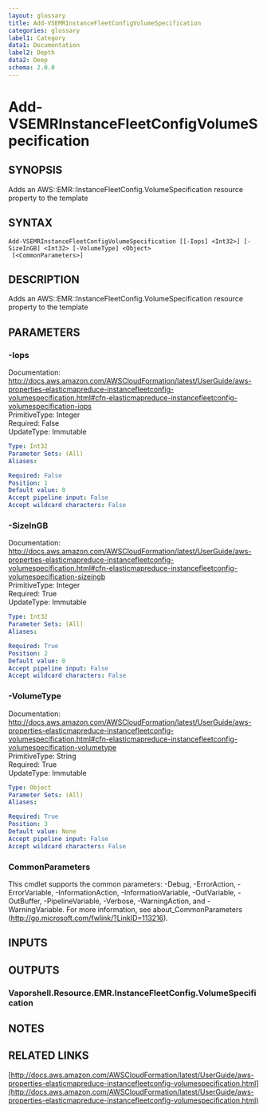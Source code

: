 ```yaml
---
layout: glossary
title: Add-VSEMRInstanceFleetConfigVolumeSpecification
categories: glossary
label1: Category
data1: Documentation
label2: Depth
data2: Deep
schema: 2.0.0
---
```


# Add-VSEMRInstanceFleetConfigVolumeSpecification

## SYNOPSIS
Adds an AWS::EMR::InstanceFleetConfig.VolumeSpecification resource property to the template

## SYNTAX

```
Add-VSEMRInstanceFleetConfigVolumeSpecification [[-Iops] <Int32>] [-SizeInGB] <Int32> [-VolumeType] <Object>
 [<CommonParameters>]
```

## DESCRIPTION
Adds an AWS::EMR::InstanceFleetConfig.VolumeSpecification resource property to the template

## PARAMETERS

### -Iops
Documentation: http://docs.aws.amazon.com/AWSCloudFormation/latest/UserGuide/aws-properties-elasticmapreduce-instancefleetconfig-volumespecification.html#cfn-elasticmapreduce-instancefleetconfig-volumespecification-iops    
PrimitiveType: Integer    
Required: False    
UpdateType: Immutable

```yaml
Type: Int32
Parameter Sets: (All)
Aliases:

Required: False
Position: 1
Default value: 0
Accept pipeline input: False
Accept wildcard characters: False
```

### -SizeInGB
Documentation: http://docs.aws.amazon.com/AWSCloudFormation/latest/UserGuide/aws-properties-elasticmapreduce-instancefleetconfig-volumespecification.html#cfn-elasticmapreduce-instancefleetconfig-volumespecification-sizeingb    
PrimitiveType: Integer    
Required: True    
UpdateType: Immutable

```yaml
Type: Int32
Parameter Sets: (All)
Aliases:

Required: True
Position: 2
Default value: 0
Accept pipeline input: False
Accept wildcard characters: False
```

### -VolumeType
Documentation: http://docs.aws.amazon.com/AWSCloudFormation/latest/UserGuide/aws-properties-elasticmapreduce-instancefleetconfig-volumespecification.html#cfn-elasticmapreduce-instancefleetconfig-volumespecification-volumetype    
PrimitiveType: String    
Required: True    
UpdateType: Immutable

```yaml
Type: Object
Parameter Sets: (All)
Aliases:

Required: True
Position: 3
Default value: None
Accept pipeline input: False
Accept wildcard characters: False
```

### CommonParameters
This cmdlet supports the common parameters: -Debug, -ErrorAction, -ErrorVariable, -InformationAction, -InformationVariable, -OutVariable, -OutBuffer, -PipelineVariable, -Verbose, -WarningAction, and -WarningVariable.
For more information, see about_CommonParameters (http://go.microsoft.com/fwlink/?LinkID=113216).

## INPUTS

## OUTPUTS

### Vaporshell.Resource.EMR.InstanceFleetConfig.VolumeSpecification

## NOTES

## RELATED LINKS

[http://docs.aws.amazon.com/AWSCloudFormation/latest/UserGuide/aws-properties-elasticmapreduce-instancefleetconfig-volumespecification.html](http://docs.aws.amazon.com/AWSCloudFormation/latest/UserGuide/aws-properties-elasticmapreduce-instancefleetconfig-volumespecification.html)

